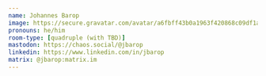 ```yaml
---
name: Johannes Barop
image: https://secure.gravatar.com/avatar/a6fbff43b0a1963f420868c09df1a765?size=400
pronouns: he/him
room-type: [quadruple (with TBD)]
mastodon: https://chaos.social/@jbarop
linkedin: https://www.linkedin.com/in/jbarop
matrix: @jbarop:matrix.im
---
```

